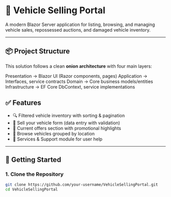 # 🚗 Vehicle Selling Portal

A modern Blazor Server application for listing, browsing, and managing vehicle sales, repossessed auctions, and damaged vehicle inventory.

---

## 📦 Project Structure

This solution follows a clean **onion architecture** with four main layers:

Presentation → Blazor UI (Razor components, pages)
Application → Interfaces, service contracts
Domain → Core business models/entities
Infrastructure → EF Core DbContext, service implementations

## ✅ Features

- 🔍 Filtered vehicle inventory with sorting & pagination  
- 📝 Sell your vehicle form (data entry with validation)  
- 🎯 Current offers section with promotional highlights  
- 📍 Browse vehicles grouped by location  
- 🤝 Services & Support module for user help  
---

## 🚀 Getting Started

### 1. Clone the Repository

```bash
git clone https://github.com/your-username/VehicleSellingPortal.git
cd VehicleSellingPortal
